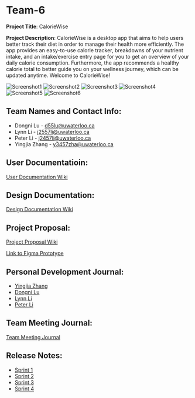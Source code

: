 # Team-6
**Project Title**: CalorieWise

**Project Description**: CalorieWise is a desktop app that aims to help users better track their diet in order to manage their health more efficiently. The app provides an easy-to-use calorie tracker, breakdowns of your nutrient intake, and an intake/exercise entry page for you to get an overview of your daily calorie consumption. Furthermore, the app recommends a healthy calorie total to better guide you on your wellness journey, which can be updated anytime. Welcome to CalorieWise!

![Screenshot1](https://git.uwaterloo.ca/d55lu1/team-6/uploads/22e89ca59d46dc3e04b07ecfc283c2e6/Screenshot_2024-04-06_at_1.26.47_PM.png)
![Screenshot2](https://git.uwaterloo.ca/d55lu1/team-6/uploads/3b744b734686110305fced5e7d1dae3b/Screenshot_2024-04-06_at_1.35.20_PM.png)
![Screenshot3](https://git.uwaterloo.ca/d55lu1/team-6/uploads/379ca8f40a388c752dcf0a1552c51ba1/Screenshot_2024-04-06_at_1.35.30_PM.png)
![Screenshot4](https://git.uwaterloo.ca/d55lu1/team-6/uploads/b4b8470a92dbfd6f30069c7aac52b373/Screenshot_2024-04-06_at_1.35.40_PM.png)
![Screenshot5](https://git.uwaterloo.ca/d55lu1/team-6/uploads/9ea5f7c5b0a0a73a0be0630259db4a31/Screenshot_2024-04-06_at_1.35.48_PM.png)
![Screenshot6](https://git.uwaterloo.ca/d55lu1/team-6/uploads/d43efab7b5da5235543691ed1681c00d/Screenshot_2024-04-06_at_1.36.00_PM.png)

## Team Names and Contact Info:
- Dongni Lu - d55lu@uwaterloo.ca
- Lynn Li - j2557li@uwaterloo.ca
- Peter Li - j2457li@uwaterloo.ca
- Yingjia Zhang - y3457zha@uwaterloo.ca 

## User Documentatioin:
[User Documentation Wiki](https://git.uwaterloo.ca/d55lu1/team-6/-/wikis/User-Documentation)

## Design Documentation:
[Design Documentation Wiki]()

## Project Proposal: 
[Project Proposal Wiki](https://git.uwaterloo.ca/d55lu1/team-6/-/wikis/Project-Proposal)

[Link to Figma Prototype](https://www.figma.com/proto/f0OxWFxOShBrS8ovHKEXAy/%E4%BB%8A%E5%A4%A9%E5%AD%A6CS346%E4%BA%86%E5%90%97%EF%BC%9F-team-library?type=design&node-id=2341-3641&t=DnOQW8eD7pv6g3MR-1&scaling=min-zoom&page-id=2311%3A2&starting-point-node-id=2341%3A4205&mode=design)

## Personal Development Journal:
- [Yingjia Zhang](https://git.uwaterloo.ca/d55lu1/team-6/-/wikis/Yingjia-Zhang's-Development-Journal)
- [Dongni Lu](https://git.uwaterloo.ca/d55lu1/team-6/-/wikis/Dongni's-Development-Journal)
- [Lynn Li](https://git.uwaterloo.ca/d55lu1/team-6/-/wikis/Lynn's-Development-Journal)
- [Peter Li](https://git.uwaterloo.ca/d55lu1/team-6/-/wikis/Peter's-Development-Journal)


## Team Meeting Journal:
[Team Meeting Journal](https://git.uwaterloo.ca/d55lu1/team-6/-/wikis/TEAM-6-MEETING-JOURNAL)

## Release Notes:
- [Sprint 1](https://git.uwaterloo.ca/d55lu1/team-6/-/wikis/Sprint-1-Release-Notes)
- [Sprint 2](https://git.uwaterloo.ca/d55lu1/team-6/-/wikis/Sprint-2-Release-Notes)
- [Sprint 3](https://git.uwaterloo.ca/d55lu1/team-6/-/wikis/Sprint-3-Release-Notes)
- [Sprint 4](https://git.uwaterloo.ca/d55lu1/team-6/-/wikis/Sprint-4-Release-Notes)
